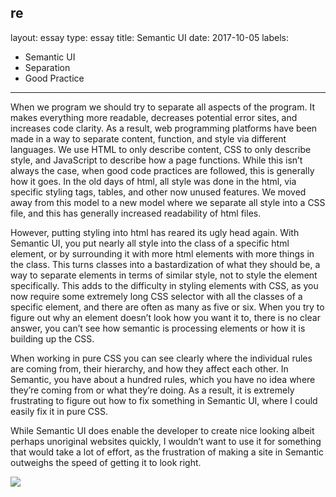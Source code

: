 re
---
layout: essay
type: essay
title: Semantic UI
date: 2017-10-05
labels:
  - Semantic UI
  - Separation
  - Good Practice
---
 When we program we should try to separate all aspects of the program. It makes everything more readable, decreases potential error sites, and increases code clarity. As a result, web programming platforms have been made in a way to separate content, function, and style via different languages. We use HTML to only describe content, CSS to only describe style, and JavaScript to describe how a page functions.
While this isn’t always the case, when good code practices are followed, this is generally how it goes. In the old days of html, all style was done in the html, via specific styling tags, tables, and other now unused features. We moved away from this model to a new model where we separate all style into a CSS file, and this has generally increased readability of html files.


However, putting styling into html has reared its ugly head again. With Semantic UI, you put nearly all style into the class of a specific html element, or by surrounding it with more html elements with more things in the class. This turns classes into a bastardization of what they should be, a way to separate elements in terms of similar style, not to style the element specifically. This adds to the difficulty in styling elements with CSS, as you now require some extremely long CSS selector with all the classes of a specific element, and there are often as many as five or six. When you try to figure out why an element doesn’t look how you want it to, there is no clear answer, you can’t see how semantic is processing elements or how it is building up the CSS.


When working in pure CSS you can see clearly where the individual rules are coming from, their hierarchy, and how they affect each other. In Semantic, you have about a hundred rules, which you have no idea where they’re coming from or what they’re doing. As a result, it is extremely frustrating to figure out how to fix something in Semantic UI, where I could easily fix it in pure CSS.


While Semantic UI does enable the developer to create nice looking albeit perhaps unoriginal websites quickly, I wouldn’t want to use it for something that would take a lot of effort, as the frustration of making a site in Semantic outweighs the speed of getting it to look right.


<img class="ui image" src="https://www.smashingmagazine.com/wp-content/uploads/2013/10/class_stop_mini.jpg">
